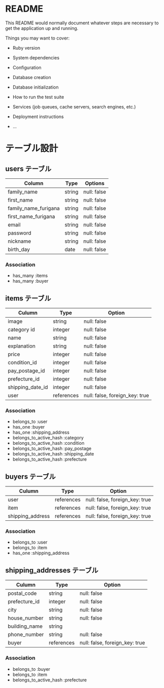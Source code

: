 # README

This README would normally document whatever steps are necessary to get the
application up and running.

Things you may want to cover:

* Ruby version

* System dependencies

* Configuration

* Database creation

* Database initialization

* How to run the test suite

* Services (job queues, cache servers, search engines, etc.)

* Deployment instructions

* ...

# テーブル設計

## users テーブル

| Column               | Type   | Options     |
| -------------------- | ------ | ----------- |
| family_name          | string | null: false |
| first_name           | string | null: false |
| family_name_furigana | string | null: false |
| first_name_furigana  | string | null: false |
| email                | string | null: false |
| password             | string | null: false |
| nickname             | string | null: false |
| birth_day            | date   | null: false |

### Association

- has_many :items
- has_many :buyer

## items テーブル

| Culumn           | Type       | Option                         |
| ---------------- | ---------- | ------------------------------ |
| image            | string     | null: false                    |
| category id      | integer    | null: false                    |
| name             | string     | null: false                    |
| explanation      | string     | null: false                    |
| price            | integer    | null: false                    |
| condition_id     | integer    | null: false                    |
| pay_postage_id   | integer    | null: false                    |
| prefecture_id    | integer    | null: false                    |
| shipping_date_id | integer    | null: false                    |
| user             | references | null: false, foreign_key: true |

### Association

- belongs_to :user
- has_one :buyer
- has_one :shipping_address
- belongs_to_active_hash :category
- belongs_to_active_hash :condition
- belongs_to_active_hash :pay_postage
- belongs_to_active_hash :shipping_date
- belongs_to_active_hash :prefecture

## buyers テーブル

| Culumn           | Type       | Option                         |
| ---------------- | ---------- | ------------------------------ |
| user             | references | null: false, foreign_key: true |
| item             | references | null: false, foreign_key: true |
| shipping_address | references | null: false, foreign_key: true

### Association

- belongs_to :user
- belongs_to :item
- has_one :shipping_address

## shipping_addresses テーブル

| Culumn        | Type       | Option                         |
| ------------- | ---------- | ------------------------------ |
| postal_code   | string     | null: false                    |
| prefecture_id | integer    | null: false                    |
| city          | string     | null: false                    |
| house_number  | string     | null: false                    |
| building_name | string     |                                |
| phone_number  | string     | null: false                    |
| buyer         | references | null: false, foreign_key: true |

### Association

- belongs_to :buyer
- belongs_to :item
- belongs_to_active_hash :prefecture